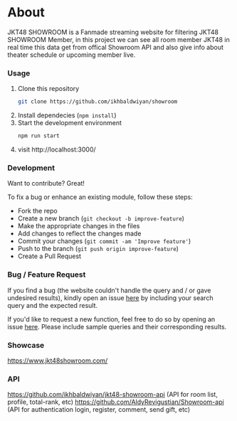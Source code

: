 # About

JKT48 SHOWROOM is a Fanmade streaming website for filtering JKT48 SHOWROOM Member, in this project we can see all room member JKT48 in real time this data get from offical Showroom API and also give info about theater schedule or upcoming member live.

### Usage
1. Clone this repository
    ```bash
    git clone https://github.com/ikhbaldwiyan/showroom
    ```
2. Install dependecies (`npm install`)
3. Start the development environment
    ```bash
    npm run start
    ```
4. visit http://localhost:3000/

### Development

Want to contribute? Great!

To fix a bug or enhance an existing module, follow these steps:

- Fork the repo
- Create a new branch (`git checkout -b improve-feature`)
- Make the appropriate changes in the files
- Add changes to reflect the changes made
- Commit your changes (`git commit -am 'Improve feature'`)
- Push to the branch (`git push origin improve-feature`)
- Create a Pull Request

### Bug / Feature Request

If you find a bug (the website couldn't handle the query and / or gave undesired results), kindly open an issue [here](https://github.com/ikhbaldwiyan/showroom/issues) by including your search query and the expected result.

If you'd like to request a new function, feel free to do so by opening an issue [here](https://github.com/ikhbaldwiyan/showroom/issues). Please include sample queries and their corresponding results.

### Showcase

https://www.jkt48showroom.com/

### API

https://github.com/ikhbaldwiyan/jkt48-showroom-api (API for room list, profile, total-rank, etc)
https://github.com/AldyRevigustian/Showroom-api (API for authentication login, register, comment, send gift, etc)
